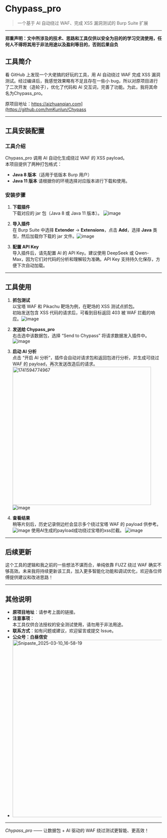 # Chypass_pro

> 一个基于 AI 自动绕过 WAF、完成 XSS 漏洞测试的 Burp Suite 扩展

---
**郑重声明：文中所涉及的技术、思路和工具仅供以安全为目的的学习交流使用，任何人不得将其用于非法用途以及盈利等目的，否则后果自负**
## 工具简介

看 GitHub 上发现一个大佬搞的好玩的工具，用 AI 自动绕过 WAF 完成 XSS 漏洞测试。经过编译后，我感觉效果略有不足且存在一些小 bug，所以对原项目进行了二次开发（造轮子），优化了代码和 AI 交互词，完善了功能。为此，我将其命名为Chypass_pro。

原项目地址：https://aizhuanqian.com](https://github.com/hmKunlun/Chypass

---

## 工具安装配置

### 工具介绍

Chypass_pro 调用 AI 自动化生成绕过 WAF 的 XSS payload。  
本项目提供了两种打包格式：  
- **Java 8 版本**（适用于低版本 Burp 用户）  
- **Java 11 版本**
请根据你的环境选择对应版本进行下载和使用。

### 安装步骤

1. **下载插件**  
   下载对应的 jar 包（Java 8 或 Java 11 版本）。
![image](https://github.com/user-attachments/assets/8fe5be9a-a3ec-478a-94db-8eb742cb295b)

2. **导入插件**  
   在 Burp Suite 中选择 **Extender** → **Extensions**，点击 **Add**，选择 **Java** 类型，然后加载你下载的 jar 文件。![image](https://github.com/user-attachments/assets/0635a147-0123-4ac6-8a53-7a33c60a3317)


3. **配置 API Key**  
   导入插件后，请先配置 AI 的 API Key。建议使用 DeepSeek 或 Qwen-Max，因为它们对代码的分析和理解较为准确。API Key 支持持久化保存，方便下次自动加载。

---

## 工具使用

1. **抓包测试**  
   以宝塔 WAF 和 Pikachu 靶场为例，在靶场的 XSS 测试点抓包。  
   初始发送包含 XSS 代码的请求后，可看到目标返回 403 被 WAF 拦截的响应。![image](https://github.com/user-attachments/assets/0c86878b-faf2-41ad-814b-471adeb90480)


2. **发送给 Chypass_pro**  
   右击选中该数据包，选择 “Send to Chypass” 将请求数据发入插件中。
   ![image](https://github.com/user-attachments/assets/a99a0f36-1c3a-4df0-880f-fe135773c8a8)


4. **启动 AI 分析**  
   点击 “开启 AI 分析”，插件会自动对请求包和返回包进行分析，并生成可绕过 WAF 的 payload，再次发送改造后的请求。
   <img width="445" alt="1741594774967" src="https://github.com/user-attachments/assets/7faeb632-30f7-455e-a6ec-d27fdc3570c6" />
   ![image](https://github.com/user-attachments/assets/04971004-0676-4c1e-9315-e1fdbb4e00c6)

6. **查看结果**  
   稍等片刻后，历史记录侧边栏会显示多个绕过宝塔 WAF 的 payload 供参考。
   ![image](https://github.com/user-attachments/assets/610de6ee-82c9-4e5f-8354-881b40b89575)
   使用AI生成的payload成功绕过宝塔的xss拦截。
   ![image](https://github.com/user-attachments/assets/4fd8bcf3-21a5-4557-a536-afc4822868aa)
---

## 后续更新

这个工具的逻辑和我之前的一些想法不谋而合，单纯依靠 FUZZ 绕过 WAF 确实不够高效。未来我将持续更新该工具，加入更多智能化功能和调试优化，欢迎各位师傅提供建议和改进思路！

---

## 其他说明

- **原项目地址**：请参考上面的链接。  
- **注意事项**：  
  本工具仅供合法授权的安全测试使用，请勿用于非法用途。  
- **联系方式**：如有问题或建议，欢迎留言或提交 Issue。
- **公众号：白昼信安**
- 
  <img width="571" alt="Snipaste_2025-03-10_16-58-19" src="https://github.com/user-attachments/assets/d759b842-77e3-4e17-af35-711b90368133" />



---

_Chypass_pro_ —— 让数据包 + AI 驱动的 WAF 绕过测试更智能、更高效！
